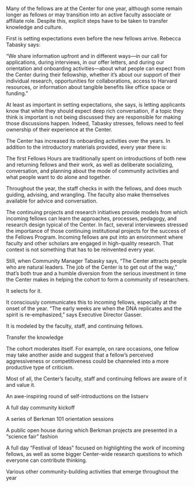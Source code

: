 Many of the fellows are at the Center for one year, although some remain longer as fellows or may transition into an active faculty associate or affiliate role. Despite this, explicit steps have to be taken to transfer knowledge and culture.

First is setting expectations even before the new fellows arrive. Rebecca Tabasky says:

“We share information upfront and in different ways—in our call for applications, during interviews, in our offer letters, and during our orientation and onboarding activities—about what people can expect from the Center during their fellowship, whether it’s about our support of their individual research, opportunities for collaborations, access to Harvard resources, or information about tangible benefits like office space or funding.”

At least as important in setting expectations, she says, is letting applicants know that while they should expect deep rich conversation, if a topic they think is important is not being discussed they are responsible for making those discussions happen. Indeed, Tabasky stresses, fellows need to feel ownership of their experience at the Center.

The Center has increased its onboarding activities over the years. In addition to the introductory materials provided, every year there is:

The first Fellows Hours are traditionally spent on introductions of both new and returning fellows and their work, as well as deliberate socializing, conversation, and planning about the mode of community activities and what people want to do alone and together.

Throughout the year, the staff checks in with the fellows, and does much guiding, advising, and wrangling. The faculty also make themselves available for advice and conversation.

The continuing projects and research initiatives provide models from which incoming fellows can learn the approaches, processes, pedagogy, and research design typical of the Center. In fact, several interviewees stressed the importance of those continuing institutional projects for the success of the Fellows Program. Incoming fellows are put into an environment where faculty and other scholars are engaged in high-quality research. That context is not something that has to be reinvented every year.

Still, when Community Manager Tabasky says, “The Center attracts people who are natural leaders. The job of the Center is to get out of the way,” that’s both true and a humble diversion from the serious investment in time the Center makes in helping the cohort to form a community of researchers.

It selects for it.

It consciously communicates this to incoming fellows, especially at the onset of the year. “The early weeks are when the DNA replicates and the spirit is re-emphasized,” says Executive Director Gasser.

It is modeled by the faculty, staff, and continuing fellows.

Transfer the knowledge

The cohort moderates itself. For example, on rare occasions, one fellow may take another aside and suggest that a fellow’s perceived aggressiveness or competitiveness could be channeled into a more productive type of criticism.

Most of all, the Center’s faculty, staff and continuing fellows are aware of it and value it.

An awe-inspiring round of self-introductions on the listserv

A full day community kickoff

A series of Berkman 101 orientation sessions

A public open house during which Berkman projects are presented in a “science fair” fashion

A full day “Festival of Ideas” focused on highlighting the work of incoming fellows, as well as some bigger Center-wide research questions to which everyone can contribute thinking.

Various other community-building activities that emerge throughout the year
